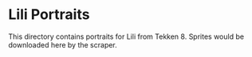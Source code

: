 # Lili Portraits

This directory contains portraits for Lili from Tekken 8.
Sprites would be downloaded here by the scraper.
